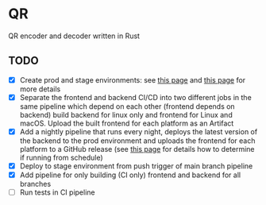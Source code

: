 # QR
QR encoder and decoder written in Rust

## TODO
- [x] Create prod and stage environments: see [this page](https://stackoverflow.com/questions/68826108/how-to-deploy-to-different-environments-with-aws-sam) and [this page](https://stackoverflow.com/questions/60889263/manage-stage-and-prod-environments-in-aws-sam-cloudformation-template-along-with) for more details
- [x] Separate the frontend and backend CI/CD into two different jobs in the same pipeline which depend on each other (frontend depends on backend)
      build backend for linux only and frontend for Linux and macOS. Upload the built frontend for each platform as an Artifact
- [x] Add a nightly pipeline that runs every night, deploys the latest version of the backend to the prod environment and uploads the frontend for each platform to a GitHub release
      (see [this page](https://stackoverflow.com/questions/70281670/checking-condition-when-step-is-running-on-schedule-in-github-actions) for details how to determine if running from schedule)
- [x] Deploy to stage environment from push trigger of main branch pipeline
- [x] Add pipeline for only building (CI only) frontend and backend for all branches
- [ ] Run tests in CI pipeline
